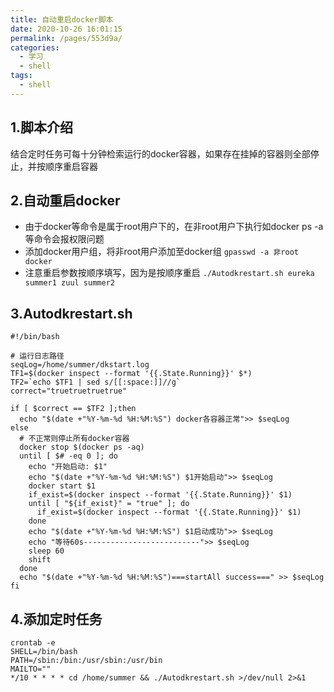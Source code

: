 ```yaml
---
title: 自动重启docker脚本
date: 2020-10-26 16:01:15
permalink: /pages/553d9a/
categories:
  - 学习
  - shell
tags:
  - shell
---
```

## 1.脚本介绍
结合定时任务可每十分钟检索运行的docker容器，如果存在挂掉的容器则全部停止，并按顺序重启容器


## 2.自动重启docker
- 由于docker等命令是属于root用户下的，在非root用户下执行如docker ps -a 等命令会报权限问题
- 添加docker用户组，将非root用户添加至docker组
`gpasswd -a 非root docker`
- 注意重启参数按顺序填写，因为是按顺序重启
`./Autodkrestart.sh eureka summer1 zuul summer2`

## 3.Autodkrestart.sh
```shell
#!/bin/bash

# 运行日志路径
seqLog=/home/summer/dkstart.log
TF1=$(docker inspect --format '{{.State.Running}}' $*)
TF2=`echo $TF1 | sed s/[[:space:]]//g`
correct="truetruetruetrue"

if [ $correct == $TF2 ];then
  echo "$(date +"%Y-%m-%d %H:%M:%S") docker各容器正常">> $seqLog
else
  # 不正常则停止所有docker容器
  docker stop $(docker ps -aq)
  until [ $# -eq 0 ]; do
    echo "开始启动: $1"
    echo "$(date +"%Y-%m-%d %H:%M:%S") $1开始启动">> $seqLog
    docker start $1
    if_exist=$(docker inspect --format '{{.State.Running}}' $1)
    until [ "${if_exist}" = "true" ]; do
      if_exist=$(docker inspect --format '{{.State.Running}}' $1)
    done
    echo "$(date +"%Y-%m-%d %H:%M:%S") $1启动成功">> $seqLog
    echo "等待60s--------------------------">> $seqLog
    sleep 60
    shift
  done
  echo "$(date +"%Y-%m-%d %H:%M:%S")===startAll success===" >> $seqLog
fi
```

## 4.添加定时任务
```shell
crontab -e
SHELL=/bin/bash
PATH=/sbin:/bin:/usr/sbin:/usr/bin
MAILTO=""
*/10 * * * * cd /home/summer && ./Autodkrestart.sh >/dev/null 2>&1
```